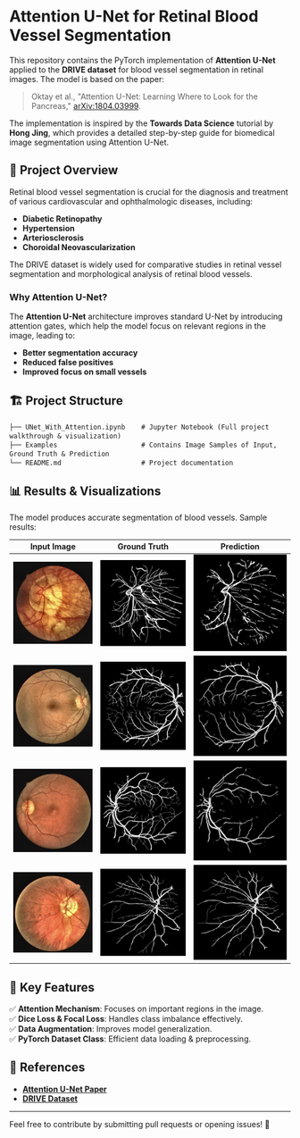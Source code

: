 # Attention U-Net for Retinal Blood Vessel Segmentation

This repository contains the PyTorch implementation of **Attention U-Net** applied to the **DRIVE dataset** for blood vessel segmentation in retinal images. The model is based on the paper:

> Oktay et al., "Attention U-Net: Learning Where to Look for the Pancreas," [arXiv:1804.03999](https://arxiv.org/pdf/1804.03999.pdf).

The implementation is inspired by the **Towards Data Science** tutorial by **Hong Jing**, which provides a detailed step-by-step guide for biomedical image segmentation using Attention U-Net.

## 📌 **Project Overview**
Retinal blood vessel segmentation is crucial for the diagnosis and treatment of various cardiovascular and ophthalmologic diseases, including:
- **Diabetic Retinopathy**
- **Hypertension**
- **Arteriosclerosis**
- **Choroidal Neovascularization**

The DRIVE dataset is widely used for comparative studies in retinal vessel segmentation and morphological analysis of retinal blood vessels.

### **Why Attention U-Net?**
The **Attention U-Net** architecture improves standard U-Net by introducing attention gates, which help the model focus on relevant regions in the image, leading to:
- **Better segmentation accuracy**
- **Reduced false positives**
- **Improved focus on small vessels**

## 🏗 **Project Structure**
```
├── UNet_With_Attention.ipynb    # Jupyter Notebook (Full project walkthrough & visualization)
├── Examples                     # Contains Image Samples of Input, Ground Truth & Prediction
└── README.md                    # Project documentation
```

## 📊 **Results & Visualizations**
The model produces accurate segmentation of blood vessels. Sample results:

| Input Image | Ground Truth | Prediction |
|------------|--------------|-----------|
| ![Input](Examples/input1.png) | ![GT](Examples/ground_truth1.png) | ![Pred](Examples/prediction1.png) |
| ![Input](Examples/input2.png) | ![GT](Examples/ground_truth2.png) | ![Pred](Examples/prediction2.png) |
| ![Input](Examples/input3.png) | ![GT](Examples/ground_truth3.png) | ![Pred](Examples/prediction3.png) |
| ![Input](Examples/input4.png) | ![GT](Examples/ground_truth4.png) | ![Pred](Examples/prediction4.png) |

## 🔬 **Key Features**
✅ **Attention Mechanism**: Focuses on important regions in the image.  
✅ **Dice Loss & Focal Loss**: Handles class imbalance effectively.  
✅ **Data Augmentation**: Improves model generalization.  
✅ **PyTorch Dataset Class**: Efficient data loading & preprocessing.  

## 🔗 **References**
- **[Attention U-Net Paper](https://arxiv.org/pdf/1804.03999.pdf)**
- **[DRIVE Dataset](https://drive.grand-challenge.org/)**

---
Feel free to contribute by submitting pull requests or opening issues! 🚀


